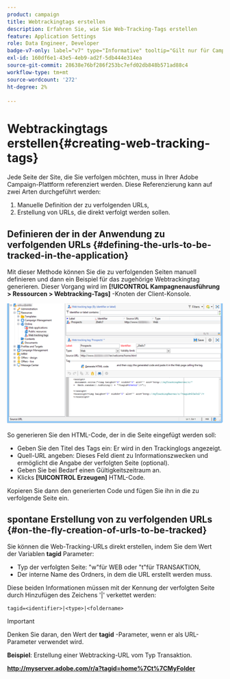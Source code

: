 ```yaml
---
product: campaign
title: Webtrackingtags erstellen
description: Erfahren Sie, wie Sie Web-Tracking-Tags erstellen
feature: Application Settings
role: Data Engineer, Developer
badge-v7-only: label="v7" type="Informative" tooltip="Gilt nur für Campaign Classic v7"
exl-id: 160df6e1-43e5-4eb9-ad2f-5db444e314ea
source-git-commit: 28638e76bf286f253bc7efd02db848b571ad88c4
workflow-type: tm+mt
source-wordcount: '272'
ht-degree: 2%

---
```


# Webtrackingtags erstellen{#creating-web-tracking-tags}

Jede Seite der Site, die Sie verfolgen möchten, muss in Ihrer Adobe Campaign-Plattform referenziert werden. Diese Referenzierung kann auf zwei Arten durchgeführt werden:

1. Manuelle Definition der zu verfolgenden URLs,
1. Erstellung von URLs, die direkt verfolgt werden sollen.

## Definieren der in der Anwendung zu verfolgenden URLs {#defining-the-urls-to-be-tracked-in-the-application}

Mit dieser Methode können Sie die zu verfolgenden Seiten manuell definieren und dann ein Beispiel für das zugehörige Webtrackingtag generieren. Dieser Vorgang wird im **[!UICONTROL Kampagnenausführung > Ressourcen > Webtracking-Tags]** -Knoten der Client-Konsole.

![](assets/d_ncs_integration_webtracking_screen.png)

So generieren Sie den HTML-Code, der in die Seite eingefügt werden soll:

* Geben Sie den Titel des Tags ein: Er wird in den Trackinglogs angezeigt.
* Quell-URL angeben: Dieses Feld dient zu Informationszwecken und ermöglicht die Angabe der verfolgten Seite (optional).
* Geben Sie bei Bedarf einen Gültigkeitszeitraum an.
* Klicks **[!UICONTROL Erzeugen]** HTML-Code.

Kopieren Sie dann den generierten Code und fügen Sie ihn in die zu verfolgende Seite ein.

## spontane Erstellung von zu verfolgenden URLs {#on-the-fly-creation-of-urls-to-be-tracked}

Sie können die Web-Tracking-URLs direkt erstellen, indem Sie dem Wert der Variablen **tagid** Parameter:

* Typ der verfolgten Seite: &quot;w&quot;für WEB oder &quot;t&quot;für TRANSAKTION,
* Der interne Name des Ordners, in dem die URL erstellt werden muss.

Diese beiden Informationen müssen mit der Kennung der verfolgten Seite durch Hinzufügen des Zeichens &#39;|&#39; verkettet werden:

```
tagid=<identifier>|<type>|<foldername>
```

>[!IMPORTANT]
>
>Denken Sie daran, den Wert der **tagid** -Parameter, wenn er als URL-Parameter verwendet wird.

**Beispiel**: Erstellung einer Webtracking-URL vom Typ Transaktion.

**http://myserver.adobe.com/r/a?tagid=home%7Ct%7CMyFolder**

